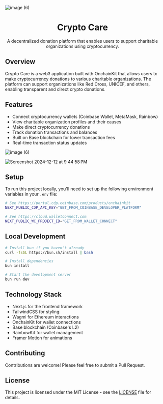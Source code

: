 ![image (6)](https://github.com/user-attachments/assets/0158dcdc-3507-4834-8ba3-5ea97eaf9ad0)<h1 align="center">Crypto Care</h1>

<p align="center">A decentralized donation platform that enables users to support charitable organizations using cryptocurrency.</p>

## Overview

Crypto Care is a web3 application built with OnchainKit that allows users to make cryptocurrency donations to various charitable organizations. The platform can support organizations like Red Cross, UNICEF, and others, enabling transparent and direct crypto donations.

## Features

- Connect cryptocurrency wallets (Coinbase Wallet, MetaMask, Rainbow)
- View charitable organization profiles and their causes
- Make direct cryptocurrency donations
- Track donation transactions and balances
- Built on Base blockchain for lower transaction fees
- Real-time transaction status updates

![image (6)](https://github.com/user-attachments/assets/744beaa6-2161-4b9a-a14c-d746f2954b2d)

![Screenshot 2024-12-12 at 9 44 58 PM](https://github.com/user-attachments/assets/2194dfb1-e7b6-4515-b72c-0ddc59eb8945)


## Setup

To run this project locally, you'll need to set up the following environment variables in your `.env` file:

```sh
# See https://portal.cdp.coinbase.com/products/onchainkit
NEXT_PUBLIC_CDP_API_KEY="GET_FROM_COINBASE_DEVELOPER_PLATFORM"

# See https://cloud.walletconnect.com
NEXT_PUBLIC_WC_PROJECT_ID="GET_FROM_WALLET_CONNECT"
```

## Local Development

```sh
# Install bun if you haven't already
curl -fsSL https://bun.sh/install | bash

# Install dependencies
bun install

# Start the development server
bun run dev
```

## Technology Stack

- Next.js for the frontend framework
- TailwindCSS for styling
- Wagmi for Ethereum interactions
- OnchainKit for wallet connections
- Base blockchain (Coinbase's L2)
- RainbowKit for wallet management
- Framer Motion for animations

## Contributing

Contributions are welcome! Please feel free to submit a Pull Request.

## License

This project is licensed under the MIT License - see the [LICENSE](LICENSE) file for details.
